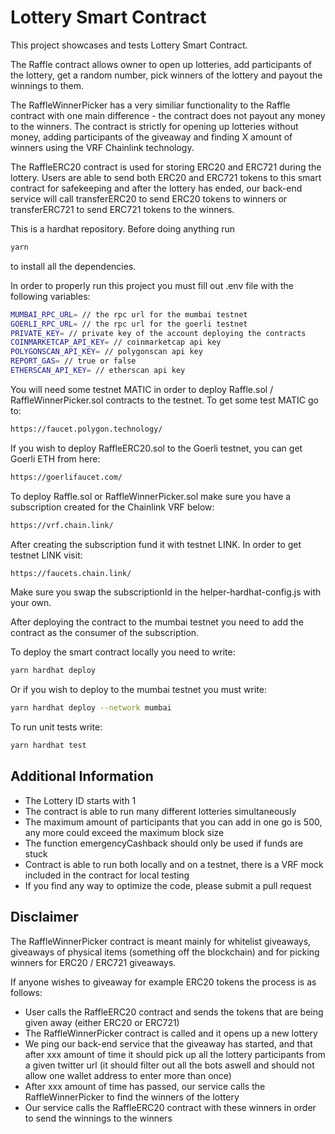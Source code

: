 # Lottery Smart Contract

This project showcases and tests Lottery Smart Contract.

The Raffle contract allows owner to open up lotteries, add participants of the lottery, get a random number, pick winners of the lottery and payout the winnings to them.

The RaffleWinnerPicker has a very similiar functionality to the Raffle contract with one main difference - the contract does not payout any money to the winners. The contract is strictly for opening up lotteries without money, adding participants of the giveaway and finding X amount of winners using the VRF Chainlink technology.

The RaffleERC20 contract is used for storing ERC20 and ERC721 during the lottery. Users are able to send both ERC20 and ERC721 tokens to this smart contract for safekeeping and after the lottery has ended, our back-end service will call transferERC20 to send ERC20 tokens to winners or transferERC721 to send ERC721 tokens to the winners.

This is a hardhat repository. Before doing anything run

```bash
yarn
```

to install all the dependencies.

In order to properly run this project you must fill out .env file with the following variables:

```bash
MUMBAI_RPC_URL= // the rpc url for the mumbai testnet
GOERLI_RPC_URL= // the rpc url for the goerli testnet
PRIVATE_KEY= // private key of the account deploying the contracts
COINMARKETCAP_API_KEY= // coinmarketcap api key
POLYGONSCAN_API_KEY= // polygonscan api key
REPORT_GAS= // true or false
ETHERSCAN_API_KEY= // etherscan api key
```

You will need some testnet MATIC in order to deploy Raffle.sol / RaffleWinnerPicker.sol contracts to the testnet. To get some test MATIC go to:

```bash
https://faucet.polygon.technology/
```

If you wish to deploy RaffleERC20.sol to the Goerli testnet, you can get Goerli ETH from here:

```bash
https://goerlifaucet.com/
```

To deploy Raffle.sol or RaffleWinnerPicker.sol make sure you have a subscription created for the Chainlink VRF below:

```bash
https://vrf.chain.link/
```

After creating the subscription fund it with testnet LINK. In order to get testnet LINK visit:

```bash
https://faucets.chain.link/
```

Make sure you swap the subscriptionId in the helper-hardhat-config.js with your own.

After deploying the contract to the mumbai testnet you need to add the contract as the consumer of the subscription.

To deploy the smart contract locally you need to write:

```bash
yarn hardhat deploy
```

Or if you wish to deploy to the mumbai testnet you must write:

```bash
yarn hardhat deploy --network mumbai
```

To run unit tests write:

```bash
yarn hardhat test
```

## Additional Information

- The Lottery ID starts with 1
- The contract is able to run many different lotteries simultaneously
- The maximum amount of participants that you can add in one go is 500, any more could exceed the maximum block size
- The function emergencyCashback should only be used if funds are stuck
- Contract is able to run both locally and on a testnet, there is a VRF mock included in the contract for local testing
- If you find any way to optimize the code, please submit a pull request

## Disclaimer

The RaffleWinnerPicker contract is meant mainly for whitelist giveaways, giveaways of physical items (something off the blockchain) and for picking winners for ERC20 / ERC721 giveaways.

If anyone wishes to giveaway for example ERC20 tokens the process is as follows:

- User calls the RaffleERC20 contract and sends the tokens that are being given away (either ERC20 or ERC721)
- The RaffleWinnerPicker contract is called and it opens up a new lottery 
- We ping our back-end service that the giveaway has started, and that after xxx amount of time it should pick up all the lottery participants from a given twitter url (it should filter out all the bots aswell and should not allow one wallet address to enter more than once)
- After xxx amount of time has passed, our service calls the RaffleWinnerPicker to find the winners of the lottery
- Our service calls the RaffleERC20 contract with these winners in order to send the winnings to the winners
